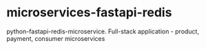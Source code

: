 # microservices-fastapi-redis
python-fastapi-redis-microservice. Full-stack application - product, payment, consumer microservices
